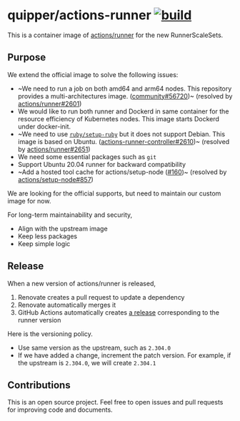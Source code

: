 # quipper/actions-runner [![build](https://github.com/quipper/actions-runner/actions/workflows/build.yaml/badge.svg)](https://github.com/quipper/actions-runner/actions/workflows/build.yaml)

This is a container image of [actions/runner](https://github.com/actions/runner) for the new RunnerScaleSets.

## Purpose

We extend the official image to solve the following issues:

- ~We need to run a job on both amd64 and arm64 nodes.
  This repository provides a multi-architectures image.
  ([community#56720](https://github.com/orgs/community/discussions/56720))~ (resolved by [actions/runner#2601](https://github.com/actions/runner/pull/2601))
- We would like to run both runner and Dockerd in same container for the resource efficiency of Kubernetes nodes.
  This image starts Dockerd under docker-init.
- ~We need to use [`ruby/setup-ruby`](https://github.com/ruby/setup-ruby#using-self-hosted-runners) but it does not support Debian.
  This image is based on Ubuntu. ([actions-runner-controller#2610](https://github.com/actions/actions-runner-controller/issues/2610))~ (resolved by [actions/runner#2651](https://github.com/actions/runner/pull/2651))
- We need some essential packages such as `git`
- Support Ubuntu 20.04 runner for backward compatibility
- ~Add a hosted tool cache for actions/setup-node ([#160](https://github.com/quipper/actions-runner/pull/160))~ (resolved by [actions/setup-node#857](https://github.com/actions/setup-node/issues/857))

We are looking for the official supports, but need to maintain our custom image for now.

For long-term maintainability and security,

- Align with the upstream image
- Keep less packages
- Keep simple logic

## Release

When a new version of actions/runner is released,

1. Renovate creates a pull request to update a dependency
2. Renovate automatically merges it
3. GitHub Actions automatically creates [a release](https://github.com/quipper/actions-runner/releases) corresponding to the runner version

Here is the versioning policy.

- Use same version as the upstream, such as `2.304.0`
- If we have added a change, increment the patch version. For example, if the upstream is `2.304.0`, we will create `2.304.1`

## Contributions

This is an open source project.
Feel free to open issues and pull requests for improving code and documents.
